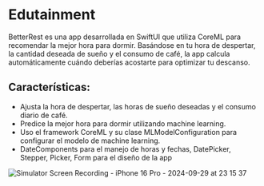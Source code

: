 # Edutainment
BetterRest es una app desarrollada en SwiftUI que utiliza CoreML para recomendar la mejor hora para dormir. Basándose en tu hora de despertar, la cantidad deseada de sueño y el consumo de café, la app calcula automáticamente cuándo deberías acostarte para optimizar tu descanso.

## Características:
- Ajusta la hora de despertar, las horas de sueño deseadas y el consumo diario de café.
- Predice la mejor hora para dormir utilizando machine learning.
- Uso el framework CoreML y su clase MLModelConfiguration para configurar el modelo de machine learning.
- DateComponents para el manejo de horas y fechas, DatePicker, Stepper, Picker, Form para el diseño de la app

![Simulator Screen Recording - iPhone 16 Pro - 2024-09-29 at 23 15 37](https://github.com/user-attachments/assets/c1b008a1-85d2-4753-8b33-b0870d79332e)



